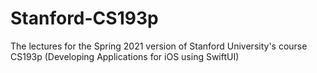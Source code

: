 # Stanford-CS193p
The lectures for the Spring 2021 version of Stanford University's course CS193p (Developing Applications for iOS using SwiftUI)
